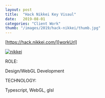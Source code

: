 ```yaml
---
layout: post
title:  "Hack Nikkei Key Visaul"
date:   2019-08-01
categories: "Client Work"
thumb: "/images/2019/hack-nikkei/thumb.jpg"
---
```


[https://hack.nikkei.com/][workUrl]

[![nikkei](/images/2019/hack-nikkei/0.gif)][workUrl]


<div class="post-category">
<p class="post-title">ROLE:</p> 
<p class="post-value">Design/WebGL Development</p>
</div>


<div class="post-category">
<p class="post-title">TECHNOLOGY:</p> 
<p class="post-value">Typescript, WebGL, glsl</p>
</div>




[workUrl]: https://hack.nikkei.com/